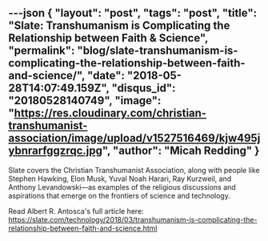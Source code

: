---json
{
	"layout": "post",
	"tags": "post",
    "title": "Slate: Transhumanism is Complicating the Relationship between Faith & Science",
    "permalink": "blog/slate-transhumanism-is-complicating-the-relationship-between-faith-and-science/",
    "date": "2018-05-28T14:07:49.159Z",
    "disqus_id": "20180528140749",
    "image":  "https://res.cloudinary.com/christian-transhumanist-association/image/upload/v1527516469/kjw495jybnrarfggzrqc.jpg",
    "author": "Micah Redding"
}
---
Slate covers the Christian Transhumanist Association, along with people like Stephen Hawking, Elon Musk, Yuval Noah Harari, Ray Kurzweil, and Anthony Levandowski—as examples of the religious discussions and aspirations that emerge on the frontiers of science and technology.  

Read Albert R. Antosca's full article here:
https://slate.com/technology/2018/03/transhumanism-is-complicating-the-relationship-between-faith-and-science.html
